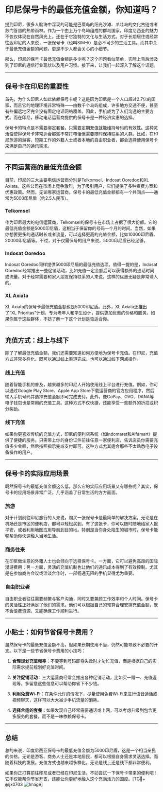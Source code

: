 # 印尼保号卡的最低充值金额，你知道吗？

提到印尼，很多人脑海中浮现的可能是巴厘岛的阳光沙滩、爪哇岛的文化古迹或者苏门答腊的热带雨林。作为一个由上万个岛屿组成的群岛国家，印度尼西亚的魅力不仅仅体现在自然风光上，还在于它独特的文化与生活方式。对于长期居住或经常往返印尼的人来说，一张保号卡（也叫SIM卡）是必不可少的生活工具。而其中关于最低充值金额的问题，更是不少人都会关心的小细节。

那么，印尼的保号卡最低充值金额是多少呢？这个问题看似简单，实际上背后涉及到了印尼的通信行业现状以及用户习惯。接下来，让我们一起深入了解这个话题。

---

## 保号卡在印尼的重要性

首先，为什么印尼人如此依赖保号卡呢？这是因为印尼是一个人口超过2.7亿的国家，而且它的地理环境非常特殊——由数千个岛屿组成，许多地方交通不便，甚至有些偏远地区完全没有固定电话网络覆盖。因此，手机成为了人们沟通的主要方式。而在印尼，移动电话运营商提供的保号卡是一种经济实惠的选择。

保号卡的特点是不需要绑定套餐，只需要定期充值就能维持号码的有效性。这种灵活性使得保号卡非常适合那些不常打电话但需要随时保持联系的人群。比如，在印尼旅游的游客、短期工作的外籍人士或者本地的自由职业者，都会选择使用保号卡来满足自己的通讯需求。

---

## 不同运营商的最低充值金额

目前，印尼的三大主要电信运营商分别是Telkomsel、Indosat Ooredoo和XL Axiata。这些公司在市场上竞争激烈，为了吸引用户，它们提供了多种资费方案和优惠政策。然而，无论哪家运营商，保号卡的最低充值金额都有一个共同点——通常为5000印尼盾（约2.5人民币）。

### Telkomsel
作为印尼最大的电信运营商，Telkomsel的保号卡在市场上占据了很大份额。它的最低充值金额是5000印尼盾，这相当于保留你的号码一个月的时间。当然，如果你想要更多的通话时长或者流量，可以选择更高的充值金额，比如10000印尼盾、20000印尼盾等。不过，对于仅需保号的用户来说，5000印尼盾已经足够。

### Indosat Ooredoo
Indosat Ooredoo同样提供5000印尼盾的最低充值选项。值得一提的是，Indosat Ooredoo经常推出一些促销活动，比如充值一定金额后可以获得额外的通话时间或流量。对于经常需要和家人朋友保持联系的人来说，这样的优惠无疑是非常诱人的。

### XL Axiata
XL Axiata的保号卡最低充值金额也是5000印尼盾。此外，XL Axiata还推出了“XL Prioritas”计划，专为老年人和学生设计，提供更加优惠的价格和服务。如果你属于这些群体，不妨了解一下这个计划是否适合你。

---

## 充值方式：线上与线下

除了了解最低充值金额，我们还需要知道如何方便地为保号卡充值。在印尼，充值方式非常多样化，既可以通过线上渠道完成，也可以通过线下网点操作。

### 线上充值
随着智能手机的普及，越来越多的印尼人开始使用线上平台进行充值。例如，你可以通过Google Play Store、Apple App Store下载运营商的官方应用程序，然后输入手机号码并选择充值金额即可完成支付。此外，像GoPay、OVO、DANA等电子钱包也是常用的充值工具。这种方式不仅快捷，还能享受一些额外的折扣或积分奖励。

### 线下充值
如果你更喜欢传统的充值方式，印尼的便利店系统（如Indomaret和Alfamart）提供了便捷的服务。只需带上你的身份证件前往任意一家便利店，告诉店员你需要充值多少金额，然后按照指示完成支付即可。这种方式尤其适合那些不太熟悉电子设备操作的用户。

---

## 保号卡的实际应用场景

既然保号卡的最低充值金额这么低，那么它的实际应用场景又有哪些呢？其实，保号卡的应用场景非常广泛，几乎涵盖了日常生活的方方面面。

### 旅游
对于计划前往印尼旅行的人来说，购买一张保号卡是最简单的解决方案。无论是在机场还是市区的便利店，都可以轻松买到。有了这张卡，你可以随时随地给家人报平安，或者利用地图应用导航到目的地。特别是当你身处陌生的城市时，保号卡能够帮助你快速融入当地生活。

### 商务往来
在印尼做生意的外籍人士也会倾向于选择保号卡。一方面，它可以避免高昂的国际漫游费用；另一方面，灵活的充值机制也让他们的通讯成本得到了有效控制。尤其是在参加商务会议或洽谈合作时，一部畅通无阻的手机显得尤为重要。

### 自由职业者
自由职业者往往需要频繁与客户沟通，同时又要兼顾工作效率和个人时间。保号卡的灵活性正好满足了他们的需求。他们可以根据自己的预算合理安排充值金额，既不会浪费资源，又能确保工作顺利进行。

---

## 小贴士：如何节省保号卡费用？

虽然保号卡的最低充值金额不高，但如果长期使用不当，仍然可能导致不必要的开支。以下是一些节省保号卡费用的小技巧：

1. **合理规划充值频率**：不要等到号码即将失效时才匆忙充值，而是根据自己的实际需求提前规划好充值时间。
   
2. **关注促销活动**：三大运营商经常会推出各种促销活动，比如买一赠一、充值返现等。多留意这些信息可以帮助你省下不少钱。

3. **利用免费Wi-Fi**：在条件允许的情况下，尽量使用免费Wi-Fi来进行语音通话或视频聊天，这样可以大大减少手机流量的消耗。

4. **选择合适的套餐**：如果发现自己经常需要通话或上网，可以考虑升级到包含更多服务的套餐，而不是一味依赖保号卡。

---

## 总结

总的来说，印度尼西亚保号卡的最低充值金额为5000印尼盾，这是一个相当亲民的价格。无论是游客、商务人士还是本地居民，都可以根据自身需求灵活选择。而随着科技的发展，充值方式也越来越多样化，无论是线上还是线下都非常便利。

如果你正打算前往印尼或者已经在印尼生活，不妨尝试一下保号卡带来的便利吧！它不仅能帮你节省开支，还能让你更好地融入这个充满活力的国度。[TG💪+ @jx0703 ![Image](https://github.com/user-attachments/assets/dbca1d08-cadb-493c-b0ec-ad6f7a83f270)]
